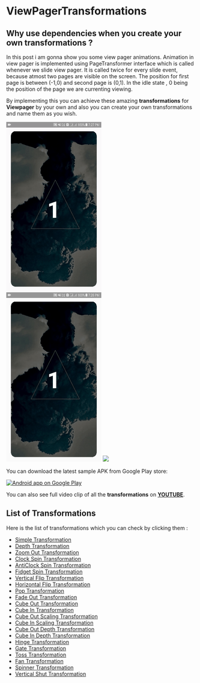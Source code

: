 # ViewPagerTransformations
## Why use dependencies when you create your own transformations ?

In this post i am gonna show you some view pager animations.
Animation in view pager is implemented using PageTransformer interface which is called whenever we slide view pager. It is called twice for every slide event, because atmost two pages are visible on the screen. The position for first page is between (-1,0) and second page is (0,1). 
In the idle state , 0 being the position of the page we are currenting viewing.

By implementing this you can achieve these amazing **transformations** for **Viewpager** by your own and also you can create your own transformations and name them as you wish.

<img src="Extras/Depth.gif" /> <img src="Extras/Cube Out Depth.gif" /> <img src="Extras/Fade Out.gif" />

You can download the latest sample APK from Google Play store:

<a href="https://play.google.com/store/apps/details?id=com.kumar.dipanshu.viewpagertransformation">
  <img alt="Android app on Google Play" src="https://developer.android.com/images/brand/en_app_rgb_wo_45.png" />
</a>

You can also see full video clip of all the **transformations** on <a href="https://youtu.be/dfH6dEJWecc">**YOUTUBE**</a>.

## List of Transformations

Here is the list of transformations which you can check by clicking them :
* [Simple Transformation](https://github.com/dipanshukr/ViewPagerTransformations/wiki/Simple-Transformation)
* [Depth Transformation](https://github.com/dipanshukr/ViewPagerTransformations/wiki/Depth-Transformation)
* [Zoom Out Transformation](https://github.com/dipanshukr/ViewPagerTransformations/wiki/Zoom-Out-Transformation)
* [Clock Spin Transformation](https://github.com/dipanshukr/ViewPagerTransformations/wiki/Clock-Spin-Transformation)
* [AntiClock Spin Transformation](https://github.com/dipanshukr/ViewPagerTransformations/wiki/AntiClock-Spin-Transformation)
* [Fidget Spin Transformation](https://github.com/dipanshukr/ViewPagerTransformations/wiki/Fidget-Spin-Transformation)
* [Vertical Flip Transformation](https://github.com/dipanshukr/ViewPagerTransformations/wiki/Vertical-Flip-Transformation)
* [Horizontal Flip Transformation](https://github.com/dipanshukr/ViewPagerTransformations/wiki/Horizontal-Flip-Transformation)
* [Pop Transformation](https://github.com/dipanshukr/ViewPagerTransformations/wiki/Pop-Transformation)
* [Fade Out Transformation](https://github.com/dipanshukr/ViewPagerTransformations/wiki/Fade-Out-Transformation)
* [Cube Out Transformation](https://github.com/dipanshukr/ViewPagerTransformations/wiki/Cube-Out-Transformation)
* [Cube In Transformation](https://github.com/dipanshukr/ViewPagerTransformations/wiki/Cube-In-Transformation)
* [Cube Out Scaling Transformation](https://github.com/dipanshukr/ViewPagerTransformations/wiki/Cube-Out-Scaling-Transformation)
* [Cube In Scaling Transformation](https://github.com/dipanshukr/ViewPagerTransformations/wiki/Cube-In-Scaling-Transformation)
* [Cube Out Depth Transformation](https://github.com/dipanshukr/ViewPagerTransformations/wiki/Cube-Out-Depth-Transformation)
* [Cube In Depth Transformation](https://github.com/dipanshukr/ViewPagerTransformations/wiki/Cube-In-Depth-Transformation)
* [Hinge Transformation](https://github.com/dipanshukr/ViewPagerTransformations/wiki/Hinge-Transformation)
* [Gate Transformation](https://github.com/dipanshukr/ViewPagerTransformations/wiki/Gate-Transformation)
* [Toss Transformation](https://github.com/dipanshukr/ViewPagerTransformations/wiki/Toss-Transformation)
* [Fan Transformation](https://github.com/dipanshukr/ViewPagerTransformations/wiki/Fan-Transformation)
* [Spinner Transformation](https://github.com/dipanshukr/ViewPagerTransformations/wiki/Spinner-Transformation)
* [Vertical Shut Transformation](https://github.com/dipanshukr/ViewPagerTransformations/wiki/Vertical-Shut-Transformation)
